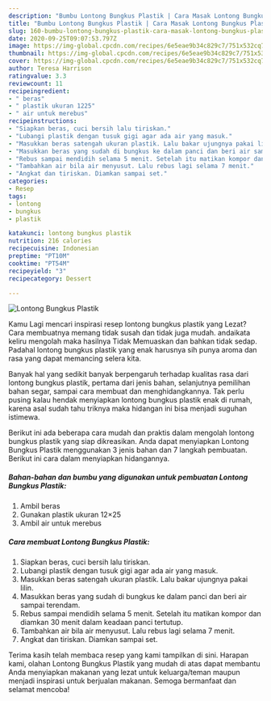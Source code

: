 ```yaml
---
description: "Bumbu Lontong Bungkus Plastik | Cara Masak Lontong Bungkus Plastik Yang Bisa Manjain Lidah"
title: "Bumbu Lontong Bungkus Plastik | Cara Masak Lontong Bungkus Plastik Yang Bisa Manjain Lidah"
slug: 160-bumbu-lontong-bungkus-plastik-cara-masak-lontong-bungkus-plastik-yang-bisa-manjain-lidah
date: 2020-09-25T09:07:53.797Z
image: https://img-global.cpcdn.com/recipes/6e5eae9b34c829c7/751x532cq70/lontong-bungkus-plastik-foto-resep-utama.jpg
thumbnail: https://img-global.cpcdn.com/recipes/6e5eae9b34c829c7/751x532cq70/lontong-bungkus-plastik-foto-resep-utama.jpg
cover: https://img-global.cpcdn.com/recipes/6e5eae9b34c829c7/751x532cq70/lontong-bungkus-plastik-foto-resep-utama.jpg
author: Teresa Harrison
ratingvalue: 3.3
reviewcount: 11
recipeingredient:
- " beras"
- " plastik ukuran 1225"
- " air untuk merebus"
recipeinstructions:
- "Siapkan beras, cuci bersih lalu tiriskan."
- "Lubangi plastik dengan tusuk gigi agar ada air yang masuk."
- "Masukkan beras satengah ukuran plastik. Lalu bakar ujungnya pakai lilin."
- "Masukkan beras yang sudah di bungkus ke dalam panci dan beri air sampai terendam."
- "Rebus sampai mendidih selama 5 menit. Setelah itu matikan kompor dan diamkan 30 menit dalam keadaan panci tertutup."
- "Tambahkan air bila air menyusut. Lalu rebus lagi selama 7 menit."
- "Angkat dan tiriskan. Diamkan sampai set."
categories:
- Resep
tags:
- lontong
- bungkus
- plastik

katakunci: lontong bungkus plastik 
nutrition: 216 calories
recipecuisine: Indonesian
preptime: "PT10M"
cooktime: "PT54M"
recipeyield: "3"
recipecategory: Dessert

---
```



![Lontong Bungkus Plastik](https://img-global.cpcdn.com/recipes/6e5eae9b34c829c7/751x532cq70/lontong-bungkus-plastik-foto-resep-utama.jpg)

Kamu Lagi mencari inspirasi resep lontong bungkus plastik yang Lezat? Cara membuatnya memang tidak susah dan tidak juga mudah. andaikata keliru mengolah maka hasilnya Tidak Memuaskan dan bahkan tidak sedap. Padahal lontong bungkus plastik yang enak harusnya sih punya aroma dan rasa yang dapat memancing selera kita.

Banyak hal yang sedikit banyak berpengaruh terhadap kualitas rasa dari lontong bungkus plastik, pertama dari jenis bahan, selanjutnya pemilihan bahan segar, sampai cara membuat dan menghidangkannya. Tak perlu pusing kalau hendak menyiapkan lontong bungkus plastik enak di rumah, karena asal sudah tahu triknya maka hidangan ini bisa menjadi suguhan istimewa.




Berikut ini ada beberapa cara mudah dan praktis dalam mengolah lontong bungkus plastik yang siap dikreasikan. Anda dapat menyiapkan Lontong Bungkus Plastik menggunakan 3 jenis bahan dan 7 langkah pembuatan. Berikut ini cara dalam menyiapkan hidangannya.

<!--inarticleads1-->

##### Bahan-bahan dan bumbu yang digunakan untuk pembuatan Lontong Bungkus Plastik:

1. Ambil  beras
1. Gunakan  plastik ukuran 12×25
1. Ambil  air untuk merebus




<!--inarticleads2-->

##### Cara membuat Lontong Bungkus Plastik:

1. Siapkan beras, cuci bersih lalu tiriskan.
1. Lubangi plastik dengan tusuk gigi agar ada air yang masuk.
1. Masukkan beras satengah ukuran plastik. Lalu bakar ujungnya pakai lilin.
1. Masukkan beras yang sudah di bungkus ke dalam panci dan beri air sampai terendam.
1. Rebus sampai mendidih selama 5 menit. Setelah itu matikan kompor dan diamkan 30 menit dalam keadaan panci tertutup.
1. Tambahkan air bila air menyusut. Lalu rebus lagi selama 7 menit.
1. Angkat dan tiriskan. Diamkan sampai set.




Terima kasih telah membaca resep yang kami tampilkan di sini. Harapan kami, olahan Lontong Bungkus Plastik yang mudah di atas dapat membantu Anda menyiapkan makanan yang lezat untuk keluarga/teman maupun menjadi inspirasi untuk berjualan makanan. Semoga bermanfaat dan selamat mencoba!
